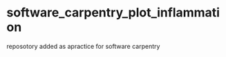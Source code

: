 software_carpentry_plot_inflammation
====================================
reposotory added as apractice for software carpentry
